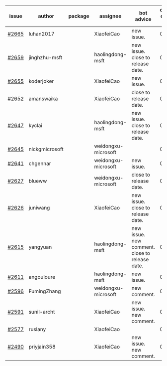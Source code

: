 | issue | author | package | assignee | bot advice | created date of issue | target release date | date from target |
| ------ | ------ | ------ | ------ | ------ | ------ | ------ | :-----: |
| [#2665](https://github.com/Azure/sdk-release-request/issues/2665) | luhan2017 |  | XiaofeiCao | new issue. | 04-07 | 04-21 |  |
| [#2659](https://github.com/Azure/sdk-release-request/issues/2659) | jinghzhu-msft |  | haolingdong-msft | new issue. close to release date.  | 04-07 | 04-12 | 2 |
| [#2655](https://github.com/Azure/sdk-release-request/issues/2655) | koderjoker |  | XiaofeiCao | new issue. | 04-04 | 04-18 |  |
| [#2652](https://github.com/Azure/sdk-release-request/issues/2652) | amanswaika |  | XiaofeiCao | close to release date.  | 04-01 | 04-11 | 1 |
| [#2647](https://github.com/Azure/sdk-release-request/issues/2647) | kyclai |  | haolingdong-msft | new issue. close to release date.  | 03-31 | 04-12 | 2 |
| [#2645](https://github.com/Azure/sdk-release-request/issues/2645) | nickgmicrosoft |  | weidongxu-microsoft |  | 03-31 | 04-04 |  |
| [#2641](https://github.com/Azure/sdk-release-request/issues/2641) | chgennar |  | weidongxu-microsoft | new issue. | 03-30 | 04-13 |  |
| [#2627](https://github.com/Azure/sdk-release-request/issues/2627) | blueww |  | weidongxu-microsoft | close to release date.  | 03-28 | 04-11 | 1 |
| [#2626](https://github.com/Azure/sdk-release-request/issues/2626) | juniwang |  | XiaofeiCao | new issue. close to release date.  | 03-28 | 04-11 | 1 |
| [#2615](https://github.com/Azure/sdk-release-request/issues/2615) | yangyuan |  | haolingdong-msft | new issue. new comment. close to release date.  | 03-24 | 04-11 | 1 |
| [#2611](https://github.com/Azure/sdk-release-request/issues/2611) | angouloure |  | haolingdong-msft | new issue. | 03-24 | 04-14 |  |
| [#2596](https://github.com/Azure/sdk-release-request/issues/2596) | FumingZhang |  | weidongxu-microsoft | new comment. | 03-22 | 03-24 |  |
| [#2591](https://github.com/Azure/sdk-release-request/issues/2591) | sunil-archt |  | XiaofeiCao | new issue. new comment. | 03-21 | 05-02 |  |
| [#2577](https://github.com/Azure/sdk-release-request/issues/2577) | ruslany |  | XiaofeiCao |  | 03-17 | 03-31 |  |
| [#2490](https://github.com/Azure/sdk-release-request/issues/2490) | priyjain358 |  | XiaofeiCao | new issue. new comment. | 02-25 | fail to get. |  |
